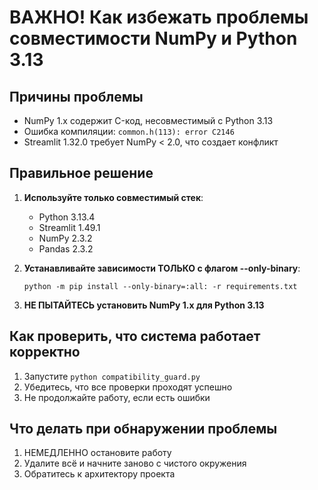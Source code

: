 # ВАЖНО! Как избежать проблемы совместимости NumPy и Python 3.13

## Причины проблемы
- NumPy 1.x содержит C-код, несовместимый с Python 3.13
- Ошибка компиляции: `common.h(113): error C2146`
- Streamlit 1.32.0 требует NumPy < 2.0, что создает конфликт

## Правильное решение
1. **Используйте только совместимый стек**:
   - Python 3.13.4
   - Streamlit 1.49.1
   - NumPy 2.3.2
   - Pandas 2.3.2

2. **Устанавливайте зависимости ТОЛЬКО с флагом --only-binary**:
   ```
   python -m pip install --only-binary=:all: -r requirements.txt
   ```

3. **НЕ ПЫТАЙТЕСЬ установить NumPy 1.x для Python 3.13**

## Как проверить, что система работает корректно
1. Запустите `python compatibility_guard.py`
2. Убедитесь, что все проверки проходят успешно
3. Не продолжайте работу, если есть ошибки

## Что делать при обнаружении проблемы
1. НЕМЕДЛЕННО остановите работу
2. Удалите всё и начните заново с чистого окружения
3. Обратитесь к архитектору проекта